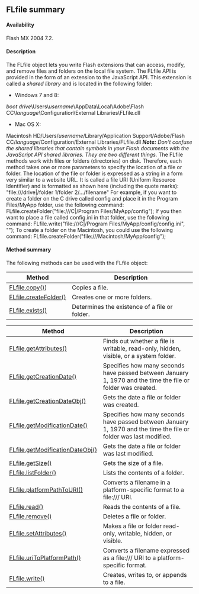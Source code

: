 ## FLfile summary

#### Availability

Flash MX 2004 7.2.

#### Description

The FLfile object lets you write Flash extensions that can access, modify, and remove files and folders on the local file system. The FLfile API is provided in the form of an extension to the JavaScript API. This extension is called a *shared library* and is located in the following folder:

-   Windows 7 and 8:

*boot drive*\\Users\\*username*\\AppData\\Local\\Adobe\\Flash CC\\*language*\\Configuration\\External Libraries\\FLfile.dll

-   Mac OS X:

Macintosh HD/Users/*username*/Library/Application Support/Adobe/Flash CC/*language*/Configuration/External Libraries/FLfile.dll
***Note:** Don't confuse the shared libraries that contain symbols in your Flash documents with the JavaScript API shared libraries. They are two different things.*
The FLfile methods work with files or folders (directories) on disk. Therefore, each method takes one or more parameters to specify the location of a file or folder. The location of the file or folder is expressed as a string in a form very similar to a website URL. It is called a file URI (Uniform Resource Identifier) and is formatted as shown here (including the quote marks):
"file:///drive\|/folder 1/folder 2/.../filename"
For example, if you want to create a folder on the C drive called config and place it in the Program Files/MyApp folder, use the following command:
FLfile.createFolder("file:///C\|/Program Files/MyApp/config");
If you then want to place a file called config.ini in that folder, use the following command: FLfile.write("file:///C\|/Program Files/MyApp/config/config.ini", ""); To create a folder on the Macintosh, you could use the following command: FLfile.createFolder("file:///Macintosh/MyApp/config");

#### Method summary

The following methods can be used with the FLfile object:

| **Method**                             | **Description**                               |
|----------------------------------------|-----------------------------------------------|
| [FLfile.copy()](#!AdobeDocs/developers-animatesdk-docs/test/FLfile_object/FLfile.md))        | Copies a file.                                |
| [FLfile.createFolder()](#!AdobeDocs/developers-animatesdk-docs/test/FLfile_object/FLfile1.md) | Creates one or more folders.                  |
| [FLfile.exists()](#!AdobeDocs/developers-animatesdk-docs/test/FLfile_object/FLfile2.md)       | Determines the existence of a file or folder. |

| **Method**                                       | **Description**                                                                                                   |
|--------------------------------------------------|-------------------------------------------------------------------------------------------------------------------|
| [FLfile.getAttributes()](#!AdobeDocs/developers-animatesdk-docs/test/FLfile_object/FLfile3.md)          | Finds out whether a file is writable, read-only, hidden, visible, or a system folder.                             |
| [FLfile.getCreationDate()](#!AdobeDocs/developers-animatesdk-docs/test/FLfile_object/FLfile4.md)        | Specifies how many seconds have passed between January 1, 1970 and the time the file or folder was created.       |
| [FLfile.getCreationDateObj()](#!AdobeDocs/developers-animatesdk-docs/test/FLfile_object/FLfile5.md)     | Gets the date a file or folder was created.                                                                       |
| [FLfile.getModificationDate()](#!AdobeDocs/developers-animatesdk-docs/test/FLfile_object/FLfile6.md)    | Specifies how many seconds have passed between January 1, 1970 and the time the file or folder was last modified. |
| [FLfile.getModificationDateObj()](#!AdobeDocs/developers-animatesdk-docs/test/FLfile_object/FLfile7.md) | Gets the date a file or folder was last modified.                                                                 |
| [FLfile.getSize()](#!AdobeDocs/developers-animatesdk-docs/test/FLfile_object/FLfile8.md)                | Gets the size of a file.                                                                                          |
| [FLfile.listFolder()](#!AdobeDocs/developers-animatesdk-docs/test/FLfile_object/FLfile9.md)             | Lists the contents of a folder.                                                                                   |
| [FLfile.platformPathToURI()](#!AdobeDocs/developers-animatesdk-docs/test/FLfile_object/FLfile10.md)      | Converts a filename in a platform-specific format to a file:/// URI.                                              |
| [FLfile.read()](#!AdobeDocs/developers-animatesdk-docs/test/FLfile_object/FLfile11.md)                   | Reads the contents of a file.                                                                                     |
| [FLfile.remove()](#!AdobeDocs/developers-animatesdk-docs/test/FLfile_object/FLfile12.md)                 | Deletes a file or folder.                                                                                         |
| [FLfile.setAttributes()](#!AdobeDocs/developers-animatesdk-docs/test/FLfile_object/FLfile13.md)          | Makes a file or folder read-only, writable, hidden, or visible.                                                   |
| [FLfile.uriToPlatformPath()](#!AdobeDocs/developers-animatesdk-docs/test/FLfile_object/FLfile14.md)      | Converts a filename expressed as a file:/// URI to a platform- specific format.                                   |
| [FLfile.write()](#!AdobeDocs/developers-animatesdk-docs/test/FLfile_object/FLfile15.md)                  | Creates, writes to, or appends to a file.                                                                         |

<span id="FLfile.copy()" class="anchor"></span>

